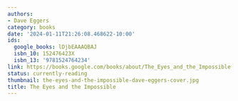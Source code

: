```yaml
---
authors:
- Dave Eggers
category: books
date: '2024-01-11T21:26:08.468622-10:00'
ids:
  google_books: lDjbEAAAQBAJ
  isbn_10: 152476423X
  isbn_13: '9781524764234'
link: https://books.google.com/books/about/The_Eyes_and_the_Impossible.html?hl=&id=lDjbEAAAQBAJ
status: currently-reading
thumbnail: the-eyes-and-the-impossible-dave-eggers-cover.jpg
title: The Eyes and the Impossible
---
```

